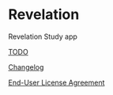 # Revelation
Revelation Study app

[TODO](./_docs/TODO.txt)

[Changelog](./CHANGELOG.md)

[End-User License Agreement](./LICENSE.md)